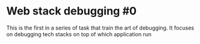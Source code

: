 # Web stack debugging #0

This is the first in a series of task that train the art of debugging.
It focuses on debugging tech stacks on top of which application run
